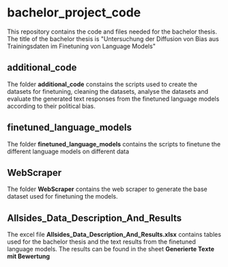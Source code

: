 # bachelor_project_code
This repository contains the code and files needed for the bachelor thesis. The title of the bachelor thesis is "Untersuchung der Diffusion von Bias aus Trainingsdaten im Finetuning von Language Models"

## additional_code

The folder **additional_code** constains the scripts used to create the datasets for finetuning, cleaning the datasets, analyse the datasets and evaluate the generated text responses from the finetuned language models according to their political bias.

## finetuned_language_models

The folder **finetuned_language_models** contains the scripts to finetune the different language models on different data

## WebScraper

The folder **WebScraper** contains the web scraper to generate the base dataset used for finetuning the models.

## Allsides_Data_Description_And_Results

The excel file **Allsides_Data_Description_And_Results.xlsx** contains tables used for the bachelor thesis and the text results from the finetuned language models.
The results can be found in the sheet **Generierte Texte mit Bewertung**

